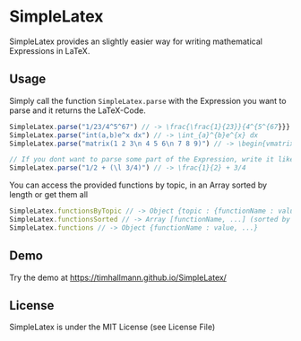 # SimpleLatex

SimpleLatex provides an slightly easier way for writing mathematical Expressions
in LaTeX.

## Usage

Simply call the function `SimpleLatex.parse` with the Expression you want to parse and
it returns the LaTeX-Code.

```js
SimpleLatex.parse("1/23/4^5^67") // -> \frac{\frac{1}{23}}{4^{5^{67}}}
SimpleLatex.parse("int(a,b)e^x dx") // -> \int_{a}^{b}e^{x} dx
SimpleLatex.parse("matrix(1 2 3\n 4 5 6\n 7 8 9)") // -> \begin{vmatrix}1&2&3\\4&5&6\\7&8&9\end{vmatrix}

// If you dont want to parse some part of the Expression, write it like this (\l exp)
SimpleLatex.parse("1/2 + (\l 3/4)") // -> \frac{1}{2} + 3/4
```

You can access the provided functions by topic, in an Array sorted by length or get them all

```js
SimpleLatex.functionsByTopic // -> Object {topic : {functionName : value, ...}, ...}
SimpleLatex.functionsSorted // -> Array [functionName, ...] (sorted by length of functionName, long to short)
SimpleLatex.functions // -> Object {functionName : value, ...}
```

## Demo

Try the demo at https://timhallmann.github.io/SimpleLatex/

## License

SimpleLatex is under the MIT License (see License File)